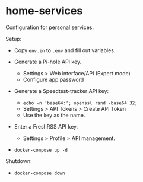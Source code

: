 # home-services

Configuration for personal services.

Setup:

- Copy `env.in` to `.env` and fill out variables.

- Generate a Pi-hole API key.

    * Settings > Web interface/API (Expert mode)
    * Configure app password

- Generate a Speedtest-tracker API key:

    * `echo -n 'base64:'; openssl rand -base64 32;`
    * Settings > API Tokens > Create API Token
    * Use the key as the name.

- Enter a FreshRSS API key.

    * Settings > Profile > API management.

- `docker-compose up -d`

Shutdown:

- `docker-compose down`

